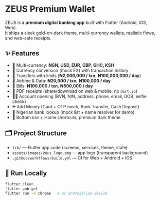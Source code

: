 # ZEUS Premium Wallet

ZEUS is a **premium digital banking app** built with Flutter (Android, iOS, Web).  
It ships a sleek gold-on-dark theme, multi-currency wallets, realistic flows, and web-safe receipts.

## ✨ Features
- 💼 Multi-currency: **NGN, USD, EUR, GBP, GHC, KSH**
- 🔄 Currency conversion (mock FX) with transaction history
- 💸 Transfers with limits (**₦2,000,000 / txn**, **₦100,000,000 / day**)
- 📲 Airtime & Data: **₦20,000 / txn**, **₦100,000 / day**
- 🧾 Bills: **₦100,000 / txn**, **₦500,000 / day**
- 🧾 PDF receipts (share/download on web & mobile; no `dart:io`)
- 🧑‍💼 Account opening (BVN, NIN, address, phone, email, DOB, selfie check)
- ➕ Add Money (Card + OTP mock, Bank Transfer, Cash Deposit)
- 🏦 Nigerian bank lookup (mock list + name resolver for demo)
- 🧭 Bottom nav + Home shortcuts; premium dark theme

## 🗂 Project Structure
- `lib/` — Flutter app code (screens, services, theme, state)
- `assets/images/zeus_logo.png` — app logo (transparent background)
- `.github/workflows/build.yml` — CI for Web + Android + iOS

## 🚀 Run Locally
```bash
flutter clean
flutter pub get
flutter run -d chrome   # or android/ios device
